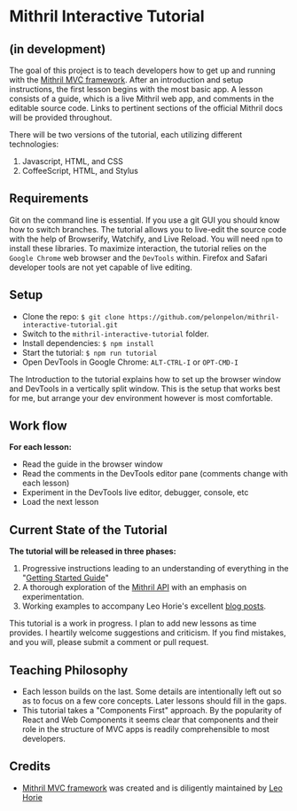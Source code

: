 # Mithril Interactive Tutorial

## (in development)

The goal of this project is to teach developers how to get up and running
with the [Mithril MVC framework](http://mithril.js.org).
After an introduction and setup instructions, the first lesson begins
with the most basic app. A lesson consists of a guide, which is a live Mithril
web app, and comments in the editable source code. Links to pertinent sections of the official Mithril docs will
be provided throughout.

There will be two versions of the tutorial, each utilizing different technologies:

1.  Javascript, HTML, and CSS
2.  CoffeeScript, HTML, and Stylus

## Requirements

Git on the command line is essential. If you use a git GUI you should know how to switch branches.
The tutorial allows you to live-edit the source code with the help of
Browserify, Watchify, and Live Reload. You will need `npm` to install these
libraries. To maximize interaction, the tutorial relies on the `Google Chrome`
web browser and the `DevTools` within. Firefox and Safari developer tools are
not yet capable of live editing. 

## Setup

- Clone the repo: `$ git clone https://github.com/pelonpelon/mithril-interactive-tutorial.git`
- Switch to the `mithril-interactive-tutorial` folder.
- Install dependencies: `$ npm install`
- Start the tutorial: `$ npm run tutorial`
- Open DevTools in Google Chrome: `ALT-CTRL-I` or `OPT-CMD-I`
 
The Introduction to the tutorial explains how to set up the browser window and
DevTools in a vertically split window. This is the setup that works best for
me, but arrange your dev environment however is most comfortable. 

## Work flow

**For each lesson:**

- Read the guide in the browser window
- Read the comments in the DevTools editor pane (comments change with each lesson)
- Experiment in the DevTools live editor, debugger, console, etc
- Load the next lesson

## Current State of the Tutorial

**The tutorial will be released in three phases:**

1.  Progressive instructions leading to an understanding of everything in the "[Getting Started Guide](http://lhorie.github.io/mithril/getting-started.html)"
2.  A thorough exploration of the [Mithril API](http://lhorie.github.io/mithril/mithril.html) with an emphasis on experimentation. 
3.  Working examples to accompany Leo Horie's excellent [blog posts](http://lhorie.github.io/mithril-blog/).

This tutorial is a work in progress. I plan to add new lessons as time provides. I heartily welcome suggestions and criticism.
If you find mistakes, and you will, please submit a comment or pull request. 

## Teaching Philosophy

- Each lesson builds on the last. Some details are intentionally left out so as to focus on a few core concepts. Later lessons should fill in the gaps.
- This tutorial takes a "Components First" approach. By the popularity of React and Web Components it seems clear that components and their role in
the structure of MVC apps is readily comprehensible to most developers.

## Credits

- [Mithril MVC framework](http://mithril.js.org) was created and is diligently maintained by [Leo Horie](https://github.com/lhorie)
